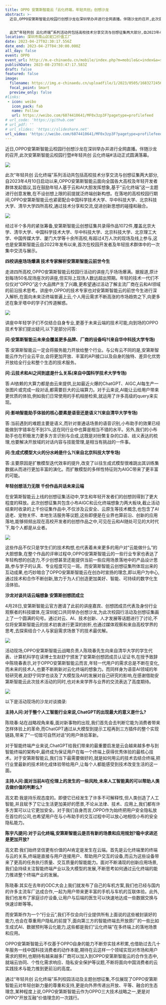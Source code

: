 ```yaml
---
title: OPPO 安第斯智能云「云化终端，年轻共创」创想沙龙
abstract: >-
  近日,OPPO安第斯智能云校园行创想沙龙在深圳举办并进行全网直播。伴随沙龙的召开,此次安第斯智能云校园行暨#年轻共创 云化终端#活动正式圆满落幕。


  此次“年轻共创 云化终端”系列活动共包括高校技术分享交流与创想征集两大部分,自2023年4月10日启动以来,OPPO安第斯智能云面向全国各大高校及年轻开发者群体发起倡议,旨在鼓励年轻人基于云和AI大胆发挥想象,基于“云化终端”这一主题进行创意发散,在不设创想上限的前提就泛终端创新构想。在落地的高校校园行期间,OPPO安第斯智能云也紧密配合中国科学技术大学、华中科技大学、北京科技大学、清华大学四所高校,通过技术分享和交流,促进创新思想的碰撞和融合。
location: 深圳市南山区蛇口价值工厂
date: 2023-04-27T02:30:17.556Z
date_end: 2023-04-27T04:30:00.000Z
all_day: false
event: OPPO
event_url: http://m.e-chinaedu.cn/mobile/index.php?m=mobile&c=index&a=show&catid=199&id=101944
publishDate: 2023-08-23T03:47:17.583Z
draft: false
featured: false
image:
  filename: https://img.e-chinaedu.cn/uploadfile/1/2023/0505/168327245637fab4.png
  focal_point: Smart
  preview_only: false
#links:
 - icon: weibo
   icon_pack: fab
   name: Follow
   url: https://weibo.com/6074410641/MF0x3zp3F?pagetype=profilefeed
# url_code: 'https://github.com'
# url_pdf: ''
# url_slides: 'https://slideshare.net'
url_video: 'https://weibo.com/6074410641/MF0x3zp3F?pagetype=profilefeed'
---
```

近日,OPPO安第斯智能云校园行创想沙龙在深圳举办并进行全网直播。伴随沙龙的召开,此次安第斯智能云校园行暨#年轻共创 云化终端#活动正式圆满落幕。

![](https://img.e-chinaedu.cn/uploadfile/1/2023/0505/168327245637fab4.png)

此次“年轻共创 云化终端”系列活动共包括高校技术分享交流与创想征集两大部分,自2023年4月10日启动以来,OPPO安第斯智能云面向全国各大高校及年轻开发者群体发起倡议,旨在鼓励年轻人基于云和AI大胆发挥想象,基于“云化终端”这一主题进行创意发散,在不设创想上限的前提就泛终端创新构想。在落地的高校校园行期间,OPPO安第斯智能云也紧密配合中国科学技术大学、华中科技大学、北京科技大学、清华大学四所高校,通过技术分享和交流,促进创新思想的碰撞和融合。

![](https://img.e-chinaedu.cn/uploadfile/1/2023/0505/16832724562bd89b.png)

经过半个多月的紧张筹备,安第斯智能云创想征集共录得作品1072件,覆盖北京大学、清华大学、中国科学技术大学、华中科技大学、北京科技大学、北京理工大学、中国传媒大学、厦门大学等十余所高校,有超过4万人次的现场及线上参与,这也是安第斯智能云自2022年发布以来,首次在校园开发者及年轻技术群体中的一次集中交流与展示。

**四校讲座场场爆满 技术专家解析安第斯智能云前世今生**

走进四所高校,OPPO安第斯智能云校园行活动的讲座几乎场场爆满。据报道,原计划每场50名现场座次的讲座,但实际上现场人数远超出预期。年轻的技术一代们不仅仅对“OPPO”这个大品牌产生了兴趣,更希望通过活动了解主流厂商在云和AI领域的前沿技术思考。讲座中,OPPO的技术专家也对安第斯智能云的前世今生进行深入解析,在面向未来泛终端普遍上云,个人用云需求不断高涨的市场趋势之下,向更多还在象牙塔中的学子们传道解惑。

![](https://img.e-chinaedu.cn/uploadfile/1/2023/0505/1683272456943bb7.png)

讲座中年轻学子们不仅结合自身专业,更基于未来云端的技术可能,向到场的OPPO技术专家们提出疑问,以下是部分问答:

**问:安第斯智能云未来会覆盖更多品牌、厂商的设备吗?(来自华中科技大学专场)**

答:安第斯智能云一定会将服务能力开放给整个行业。与公有云不同的是,安第斯智能云作为行业云平台,会将更加开放、丰富的API接口以及自身的独特、差异化优势开放给全行业和整个生态的技术服务。

**问:云技术和AI之间到底是什么关系(来自中国科学技术大学专场)**

答:AI依赖的大算力都是由云来提供,比如最近火爆的ChatGPT、AIGC,AI每生产一张图片或完成一段对话,都需要巨大的云端算力。对于云来说,AI能让云给用户带来更优质的体验,例如我们日常使用的手机相册检索,就运用了许多高级的query来实现。

**问:影响智能助手体验的核心要素是语音还是语义?(来自清华大学专场)**

答:当前遇到的难题主要是语义,而针对普通话场景的语音识别,小布助手的效果已经能做到字错率在不到3%,这在同行业中也算是相当不错的水平。另外,我们的小布助手也在积极发力更多方言识别与合成,这既是对纷繁复杂的口语、歧义表达的梳理,也要解决开放域的对话内容与技能管理,是相当有挑战的一件事。

**问:生成式模型大火的分水岭是什么?(来自北京科技大学专场)**

答:主要原因是扩散模型迭代效率的提升,改变了以往生成式模型很难跳出其训练集数据从而进行更加丰富的演化。而扩散模型的多样性特征则为AIGC带来了更丰富的可能。

**年轻创想活力无限 千份作品共话未来云端**

在安第斯智能云上线的创想征集活动中,学生和年轻开发者们的创想则得到了更大程度的释放。此次创想征集共包含小布AIGC和云化终端想象力两大板块,截止活动结束时收录的上千份征集作品中,不仅涉及云安全、云原生等技术概念,也包含了AI适老、宠物关怀、本地生活服务等议题,这些即便是在业界也算前沿、创新的应用落地,能够频频出现在高校开发者的创想作品之中,可见在云和AI随处可见的大时代下,每个人都是从业者。

![](https://img.e-chinaedu.cn/uploadfile/1/2023/0505/16832724563b62e1.png)

这些作品不仅只是学生们的技术构想,也代表着未来更多的用户对“云能做什么”的大胆想象,在整个作品的评审过程中,OPPO安第斯智能云的一些行业专家也表达了年轻构想的创造力,不少创想甚至还能提供当前一些应用场景落地中的产品设计思路,参与学子的认真、专业程度可见一斑。而安第斯智能云创想征集所体现出来的互动成果,也巧妙暗合了OPPO安第斯智能云在创办时宣扬的理念,即以用户为中心,通过技术和合作不断创新,致力于为人们创造更加美好、智能、可持续的数字化生活体验。

**沙龙对谈共话云端想象 安第斯创想团成立**

4月28日,安第斯智能云官方邀请了此前的讲座嘉宾、创想团成员代表及身份行业观察者的科技媒体,在深圳蛇口共同举办创想沙龙,为此次校园行活动及创想征集画上了一个圆满的句号。通过对云、AI、技术创新、人才发展等话题进行了讨论,不仅将安第斯智能云的技术初衷进行更深的剖析,也通过媒体观察和来自高校学界的思考,去探索结合个人与家庭需求场景下的技术最优解。

![](https://img.e-chinaedu.cn/uploadfile/1/2023/0505/16832724577223a2.png)

活动现场,OPPO安第斯智能云战略负责人陈晓春先生向来自清华大学的学生代表、计算机科学在读博士生赵舒宁颁发了安第斯创想团成员认证证书,在授予致辞中陈晓春表示,对于OPPO安第斯智能云而言,年轻一代用户的需求总是不断在变化,而未来的技术人,也要不断刷新对云化终端的想象力。而同样身为语音AI领域的年轻研究者,赵舒宁同学也谈及了大模型及AI的发展对自己研究的影响,在感谢借助安第斯智能云此次技术活动的同时,也对未来学界与业界的交流表达了高度期待。

![](https://img.e-chinaedu.cn/uploadfile/1/2023/0505/1683272457b31d80.png)

以下是活动现场的沙龙对谈摘录:

**主持人问:对于整个人工智能行业来说,ChatGPT的出现最大的意义是什么?**

陈晓春:站在战略视角来看,面对新事物的出现,我们首先会去判断它能为消费者带来怎样体验上的革命,而ChatGPT通过从大模型到提示工程再到三方插件的整个实现链路,带来了“一切皆可自然对话”的用户体验革新。

对于智能终端产业来说,ChatGPT给我们带来的最重要启发是云会越来越多参与到智能终端的架构中,最终成为保证用户在每一个终端上获得优秀体验的最核心技术。对于安第斯智能云,我们当下最需要做好的,就是如何用云的技术去结合终端,把行业里最新的技术转化成体验带给用户,让每个人都能感受到技术改变生活的这一面。

**主持人问:面对当前AI在伦理上的发生的一些风险,未来人工智能真的可以帮助人类去做价值的判断么?**

高文君:我是持乐观态度的。即便它已经发生了许多不可解释性,但人类创造了人工智能,并且赋予了它让生活更加美好的愿景,不论从法律、技术、应用上,我们都有许多方案可以让它更加安全。对于我们自身而言,OPPO作为始终把用户安全隐私放在首位的公司,也希望用户在与小布助手的交互过程中可以放心地相信小布的安全隐私能力。

**陈宇凡提问:对于云化终端,安第斯智能云是否有新的场景和应用规划?稳中求进还是更加开放?**

高文君:我们始终坚信更有价值的AI肯定是发生在云端。首先是云化终端里的终端与云的关系,终端是直接与用户连接用户、帮助用户交互的设备,而云为这些设备带来了更高的任务执行质量、交互质量的智能能力。面对不断涌现的创新应用场景,我们会持续关注智能终端产业以及大模型的发展,不断思考如何通过云化终端的能力推进整个终端产业的发展。

陈晓春:其实在去年的ODC大会上我们就发布了自己的车机方案,我们也已经与国内的许多主流车厂达成合作,一起为用户带来更丰富的手机与车机的互联体验。此外,我们也发布了家庭诊疗设备,让用户与后端的医生可以快速地达成一些数据交换与快速诊断等等。

而安第斯作为一个“行业云”,我们不仅会向行业提供所有上面说的这些被封装好的能力,也会在尊重用户隐私的前提下,面向第三方的智能终端去开放原厂的一些比如生成式AI、数据预判等云化能力,这些都是我们“云化终端”在多终端上的落地场景和应用。

OPPO安第斯智能云不仅基于OPPO自身的能力不断夯实技术积累,也借助过去几十年服务一线中国科技消费者的动作本能,期待在云这样一个领域实现对市场和用户需求的预判,也期待有越来越多厂商可以加入到OPPO安第斯智能云的合作生态中,就端云协同、个性化需求响应、隐私安全保护等议题,不断将面向中国消费者的云实践技术与能力推到更前沿的高度。

通过“年轻共创 云化终端”系列校园活动及主题创想征集,不仅展现了OPPO安第斯智能云对年轻创新力量的尊重和支持,更是向外界传递出开放、平等、融合的生态理念,某种程度上说,OPPO安第斯智能云作为OPPO三大技术战略之一,更是对OPPO“开放互融”价值理念的一次践行。
